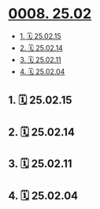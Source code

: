 # [0008. 25.02](https://github.com/tnotesjs/TNotes.footprints/tree/main/notes/0008.%2025.02)

<!-- region:toc -->

- [1. 🗓 25.02.15](#1--250215)
- [2. 🗓 25.02.14](#2--250214)
- [3. 🗓 25.02.11](#3--250211)
- [4. 🗓 25.02.04](#4--250204)

<!-- endregion:toc -->

## 1. 🗓 25.02.15

<Footprints :times="[2025, 2, 15, 14, 2]">
  <template #text-area>
    <p>包场看了哪吒 2。</p>
    <p>本是昨晚买的 10 点的场次，凌晨结束，因突然下雨 🌧️ 改签到了今天中午。</p>
    <p>今早准备出门的时候发现雨 🌧️ 还在下，就喊了 🚗。</p>
    <p>吐槽一句，天气预报有些水了，连错两次。</p>
    <p>看完后的感觉，👍 👍 👍，难怪票房那么高。</p>
    <p>这部片子看下来花了近两张票的费用 —— 40 ➕ 5 改签费 ➕ 30 来回打车费，但还是感觉值得。</p>
    <p>印象深刻的细节说来有点儿奇怪，就是哪吒撒尿的那个片段，撒完之后又续了一小段，创作有心了 ~(¯▽¯~)。</p>
  </template>
  <template #image-list="{ openModal }">
    <img src="https://cdn.jsdelivr.net/gh/tnotesjs/imgs@main/2025-02-15-18-11-29.png" @click="openModal(0)"/>
    <img src="https://cdn.jsdelivr.net/gh/tnotesjs/imgs@main/2025-02-15-18-11-34.png" @click="openModal(1)"/>
    <img src="https://cdn.jsdelivr.net/gh/tnotesjs/imgs@main/2025-02-15-18-11-39.png" @click="openModal(2)"/>
    <img src="https://cdn.jsdelivr.net/gh/tnotesjs/imgs@main/2025-02-15-18-11-53.png" @click="openModal(3)"/>
  </template>
</Footprints>

## 2. 🗓 25.02.14

<Footprints :times="[2025, 2, 14]">
  <template #text-area>
    <p>这周来公司面试 app 开发的人有些多，老大说面试的时候让我也一起过去，协助老大和公司的技术大佬一起参与面试，主要负责问一些前端相关的问题。</p>
    <p>对于 flutter、react native，我目前也仅仅是简单了解过，并没有啥实战经验。</p>
    <p>看到简历的时候发现都是 8、9 年工作经验的，想到自己才 3 年不到，心里甚是发虚。</p>
    <p>身份突然就从求职者变为了面试官，然后又被称呼为陶老师，便更是发虚了。</p>
    <p>记得面第一个的时候，我还把 flutter 的开发语言 dart 的发音给读错了 -_-||。</p>
    <p>不过面完第一个之后，我就立刻跑到好 xd 那去装逼了。</p>
    <p>我跟你说，我今天面试别人了，🐂🍺 不？……</p>
    <p>最后记录一下这一周实际面下来的整体感觉吧！</p>
    <p>4️⃣ 字总结 —— 更自信了</p>
    <p>同时也给自己提个醒，学到老，活到老。</p>
    <p>调整好心态 —— 争取做到进一步有一步的欢喜。</p>
    <p>持续学习、持续输入、持续输出、持续分享。</p>
  </template>
</Footprints>

## 3. 🗓 25.02.11

<Footprints :times="[2025, 2, 11]">
  <template #text-area>
    <p>4 月份公司计划要搬迁，我到时候应该也要搬家，这段时间正好清理一些大件的可能不再需要的物品。</p>
    <p>下个房子应该是一个公寓，工区有健身房，而且公司新楼貌似也有健身房，跑步机就没必要留了，丢海鲜市场 500 出掉了。</p>
    <p>记得这个跑步机是 24 年初左右从闲鱼入手的，入手价是 1080，用了一年左右，也是时候道别拉 ～</p>
  </template>
  <template #image-list="{ openModal }">
    <img src="https://cdn.jsdelivr.net/gh/tnotesjs/imgs@main/2025-02-15-21-01-23.png" @click="openModal(0)"/>
  </template>
</Footprints>

## 4. 🗓 25.02.04

<Footprints :times="[2025, 2, 4]">
  <template #text-area>
    <p>初七了</p>
    <p>明儿就上班了</p>
    <p>记录一下 25 年春节回家的这些天做的一些事儿</p>
    <p>必须承认</p>
    <p>回家的第一件事儿就是 - 搭建学习环境 - 把带回家的 mac studio 给准备好，接好显示器，键鼠、iPad、网络，准备好学习环境。</p>
    <p>可以说是换了个地儿学习（实际上貌似啥也没干，就是研究了一波 B 站的充电视频机制。）</p>
    <p>然后就是</p>
    <p>1️⃣ 打桌球～</p>
    <p>2️⃣ 剧本杀～</p>
    <p>3️⃣ 密室～</p>
    <p>4️⃣ 搓麻将～</p>
    <p>5️⃣ 吃排档～</p>
    <p>6️⃣ 吹牛逼～</p>
    <p>7️⃣ 远程看猫～</p>
    <p>8️⃣ 吃糯米饭～</p>
    <p>……</p>
    <p>剧本杀的体验不是很好</p>
    <p>通过这件事儿也体现出了薇姐的 🐂🍺</p>
    <p>直接要回了一半多的费用</p>
    <p>哥几个大老爷们本以为能打个八九折就蛮不错的了</p>
    <p>着实没想到能退回 500（总共不到 1k）</p>
    <p>---</p>
    <p>糯米饭可以说是老家的特色了</p>
    <p>至少在上海工作这两年没在外卖上搜到过</p>
    <p>搜到的主要都是一些饭团 🍙 啥的</p>
    <p>---</p>
    <p>回家之前给 we 准备好了半个月的水和粮</p>
    <p>回家这段时间</p>
    <p>时不时就打开米家 App 远程瞅瞅猫</p>
    <p>晚上睡前也要打开手机看上一会儿</p>
    <p>看着 we 半夜 2、3 点还趴在冰箱上望着门</p>
    <p>试着叫了一下她</p>
    <p>结果还真回头了</p>
    <p>看来是真没睡</p>
    <p>……</p>
    <p>当时是真想抱抱她</p>
    <p>---</p>
  </template>
  <template #image-list="{ openModal }">
    <img src="https://cdn.jsdelivr.net/gh/tnotesjs/imgs@main/2025-02-04-21-30-09.png" @click="openModal(0)"/>
    <img src="https://cdn.jsdelivr.net/gh/tnotesjs/imgs@main/2025-02-04-21-30-22.png" @click="openModal(1)"/>
    <img src="https://cdn.jsdelivr.net/gh/tnotesjs/imgs@main/2025-02-04-21-27-16.png" @click="openModal(2)"/>
    <img src="https://cdn.jsdelivr.net/gh/tnotesjs/imgs@main/2025-02-04-21-27-23.png" @click="openModal(3)"/>
    <img src="https://cdn.jsdelivr.net/gh/tnotesjs/imgs@main/2025-02-04-21-36-50.png" @click="openModal(4)"/>
    <img src="https://cdn.jsdelivr.net/gh/tnotesjs/imgs@main/2025-02-04-21-36-58.png" @click="openModal(5)"/>
    <img src="https://cdn.jsdelivr.net/gh/tnotesjs/imgs@main/2025-02-04-21-29-19.png" @click="openModal(6)"/>
    <img src="https://cdn.jsdelivr.net/gh/tnotesjs/imgs@main/2025-02-04-21-29-35.png" @click="openModal(7)"/>
    <img src="https://cdn.jsdelivr.net/gh/tnotesjs/imgs@main/2025-02-04-21-29-54.png" @click="openModal(8)"/>
  </template>
</Footprints>
